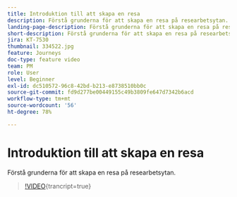 ```yaml
---
title: Introduktion till att skapa en resa
description: Förstå grunderna för att skapa en resa på researbetsytan.
landing-page-description: Förstå grunderna för att skapa en resa på researbetsytan.
short-description: Förstå grunderna för att skapa en resa på researbetsytan.
jira: KT-7530
thumbnail: 334522.jpg
feature: Journeys
doc-type: feature video
team: PM
role: User
level: Beginner
exl-id: dc510572-96c8-42bd-b213-e8738510bb0c
source-git-commit: fd9d277be00449155c49b3809fe647d7342b6acd
workflow-type: tm+mt
source-wordcount: '56'
ht-degree: 78%

---
```


# Introduktion till att skapa en resa

Förstå grunderna för att skapa en resa på researbetsytan.

>[!VIDEO](https://video.tv.adobe.com/v/334522?quality=12&learn=on){trancript=true}
